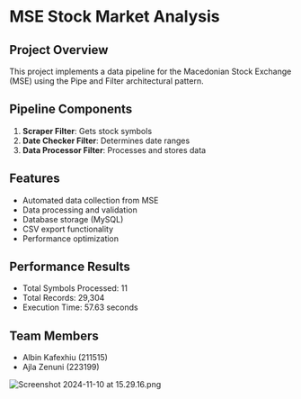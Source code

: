 # MSE Stock Market Analysis

## Project Overview
This project implements a data pipeline for the Macedonian Stock Exchange (MSE) using the Pipe and Filter architectural pattern.

## Pipeline Components
1. **Scraper Filter**: Gets stock symbols
2. **Date Checker Filter**: Determines date ranges
3. **Data Processor Filter**: Processes and stores data

## Features
- Automated data collection from MSE
- Data processing and validation
- Database storage (MySQL)
- CSV export functionality
- Performance optimization

## Performance Results
- Total Symbols Processed: 11
- Total Records: 29,304
- Execution Time: 57.63 seconds

## Team Members
- Albin Kafexhiu (211515)
- Ajla Zenuni (223199)

![Screenshot 2024-11-10 at 15.29.16.png](..%2F..%2F..%2F..%2Fvar%2Ffolders%2F3f%2F86f02mgx2dg5ktkcr0mt2m800000gn%2FT%2FTemporaryItems%2FNSIRD_screencaptureui_4h6IGI%2FScreenshot%202024-11-10%20at%2015.29.16.png "time")


